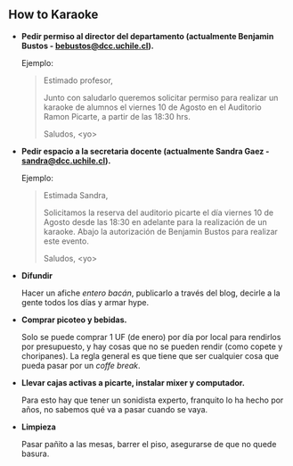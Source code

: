 ## How to Karaoke


* **Pedir permiso al director del departamento
(actualmente Benjamin Bustos - bebustos@dcc.uchile.cl).**

  Ejemplo:
  > Estimado profesor,
  >
  > Junto con saludarlo queremos solicitar permiso para realizar un 
  karaoke de alumnos el viernes 10 de Agosto en el Auditorio Ramon Picarte, 
  a partir de las 18:30 hrs.
  >
  > Saludos, \<yo>


* **Pedir espacio a la secretaria docente
(actualmente Sandra Gaez - sandra@dcc.uchile.cl).**

  Ejemplo:
  > Estimada Sandra,
  >
  > Solicitamos la reserva del auditorio picarte el día viernes 10 de 
  Agosto desde las 18:30 en adelante para la realización de un karaoke. 
  Abajo la autorización de Benjamin Bustos para realizar este evento.
  >
  > Saludos, \<yo>


* **Difundir**

  Hacer un afiche *entero bacán*, publicarlo a través del blog, decirle a la 
  gente todos los días y armar hype.


* **Comprar picoteo y bebidas.**

  Solo se puede comprar 1 UF (de enero) por día por local para rendirlos por
  presupuesto, y hay cosas que no se pueden rendir (como copete y choripanes).
  La regla general es que tiene que ser cualquier cosa que pueda pasar por un
  *coffe break*.


* **Llevar cajas activas a picarte, instalar mixer y computador.**

  Para esto hay que tener un sonidista experto, franquito lo ha hecho por años,
  no sabemos qué va a pasar cuando se vaya.


* **Limpieza**

  Pasar pañito a las mesas, barrer el piso, asegurarse de que no quede basura.
